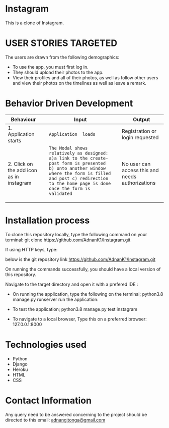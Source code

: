 # Instagram
This is a clone of Instagram.

# USER STORIES TARGETED
The users are drawn from the following demographics:

* To use the app, you must first log in.
* They should upload their photos to the app.
* View their profiles and all of their photos, as well as follow other users and view their photos on the timelines as well as leave a remark.

# Behavior Driven Development
<table>
    <thead>
      <tr>
        <th>Behaviour</th>
        <th></th>
        <th>Input</th>
         <th></th>
        <th>Output</th>
      </tr>
    </thead>
    <tbody>
        <tr>
            <td>1. Application starts</td>
            <td></td>
            <td><code>Application  loads </code></td>
            <td><code></code></td>
            <td>Registration or login requested</td>
        </tr>
         <tr>
            <td>2.  Click on the add icon as in instagram</td>
            <td></td>
            <td><code>The Modal shows relatively as designed: a)a link to the create-post form is presented b) onto another window where the form is filled and post c) redirection to the home page is done once the form is validated
            </code></td>
            <td><code></code></td>
            <td>No user can access this and needs authorizations </td>
        </tr>
    </tbody>
  </table>

# Installation process
To clone this repository locally, type the following command on your terminal:
git clone https://github.com/AdnanK1/Instagram.git

If using HTTP keys, type:

​below is the git repository link
https://github.com/AdnanK1/Instagram.git

On running the commands successfully, you should have a local version of this repository.

Navigate to the target directory and open it with a prefered IDE :

* On running the application, type the following on the terminal;
python3.8 manage.py runserver
run the application:

* To test the application;
python3.8 manage.py test instagram
​

* To navigate to a local browser, Type this on a preferred browser:
127.0.0.1:8000

# Technologies used
* Python
* Django
* Heroku
* HTML
* CSS

# Contact Information
Any query need to be answered concerning to the project should be directed to this email: adnangitonga@gmail.com